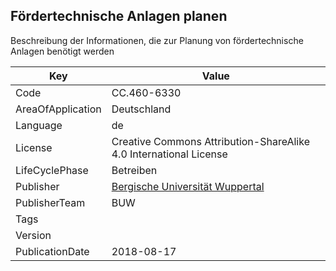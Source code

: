 ## Fördertechnische Anlagen planen
Beschreibung der Informationen, die zur Planung von fördertechnische Anlagen benötigt werden

Key | Value |
--|--|
Code | CC.460-6330 |  
AreaOfApplication | Deutschland |  
Language | de |  
License | Creative Commons Attribution-ShareAlike 4.0 International License |  
LifeCyclePhase | Betreiben |  
Publisher | [Bergische Universität Wuppertal]() |  
PublisherTeam | BUW |  
Tags |  |  
Version |  |  
PublicationDate | 2018-08-17 |  
